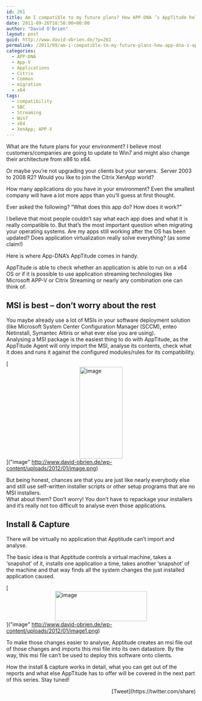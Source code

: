 ```yaml
---
id: 261
title: Am I compatible to my future plans? How APP-DNA ’s AppTitude helps along the way…(Part 1)
date: 2011-09-26T18:58:00+00:00
author: "David O'Brien"
layout: post
guid: http://www.david-obrien.de/?p=261
permalink: /2011/09/am-i-compatible-to-my-future-plans-how-app-dna-s-apptitude-helps-along-the-waypart-1/
categories:
  - APP-DNA
  - App-V
  - Applications
  - Citrix
  - Common
  - migration
  - x64
tags:
  - compatibility
  - SBC
  - Streaming
  - Win7
  - x64
  - XenApp; APP-V
---
```

What are the future plans for your environment? I believe most customers/companies are going to update to Win7 and might also change their architecture from x86 to x64.

Or maybe you’re not upgrading your clients but your servers.&nbsp; Server 2003 to 2008 R2? Would you like to join the Citrix XenApp world? 

How many applications do you have in your environment? Even the smallest company will have a lot more apps than you’ll guess at first thought.

Ever asked the following? “What does this app do? How does it work?”

I believe that most people couldn’t say what each app does and what it is really compatible to. But that’s the most important question when migrating your operating systems. Are my apps still working after the OS has been updated? Does application virtualization really solve everything? (as some claim!)

Here is where App-DNA’s AppTitude comes in handy.

AppTitude is able to check whether an application is able to run on a x64&nbsp; OS or if it is possible to use application streaming technologies like Microsoft APP-V or Citrix Streaming or nearly any combination one can think of. 

## MSI is best – don’t worry about the rest

You maybe already use a lot of MSIs in your software deployment solution (like Microsoft System Center Configuration Manager (SCCM), enteo Netinstall, Symantec Altiris or what ever else you are using).   
Analysing a MSI package is the easiest thing to do with AppTitude, as the AppTitude Agent will only import the MSI, analyse its contents, check what it does and runs it against the configured modules/rules for its compatibility.

[<img style="background-image: none; border-right-width: 0px; padding-left: 0px; padding-right: 0px; display: block; float: none; border-top-width: 0px; border-bottom-width: 0px; margin-left: auto; border-left-width: 0px; margin-right: auto; padding-top: 0px" title="image" border="0" alt="image" src="http://www.david-obrien.de/wp-content/uploads/2012/01/image_thumb.png" width="114" height="244" />]("image" http://www.david-obrien.de/wp-content/uploads/2012/01/image.png)

But being honest, chances are that you are just like nearly everybody else and still use self-written installer scripts or other setup programs that are no MSI installers.   
What about them? Don’t worry! You don’t have to repackage your installers and it’s really not too difficult to analyse even those applications.

## Install & Capture

There will be virtually no application that Apptitude can’t import and analyse. 

The basic idea is that Apptitude controls a virtual machine, takes a ‘snapshot’ of it, installs one application a time, takes another ‘snapshot’ of the machine and that way finds all the system changes the just installed application caused.

[<img style="background-image: none; border-right-width: 0px; padding-left: 0px; padding-right: 0px; display: block; float: none; border-top-width: 0px; border-bottom-width: 0px; margin-left: auto; border-left-width: 0px; margin-right: auto; padding-top: 0px" title="image" border="0" alt="image" src="http://www.david-obrien.de/wp-content/uploads/2012/01/image_thumb1.png" width="244" height="80" />]("image" http://www.david-obrien.de/wp-content/uploads/2012/01/image1.png)

To make those changes easier to analyse, Apptitude creates an msi file out of those changes and imports this msi file into its own datastore. By the way, this msi file can’t be used to deploy this software onto clients. 

How the install & capture works in detail, what you can get out of the reports and what else AppTitude has to offer will be covered in the next part of this series. Stay tuned!

<div style="float: right; margin-left: 10px;">
  [Tweet](https://twitter.com/share)
</div>

